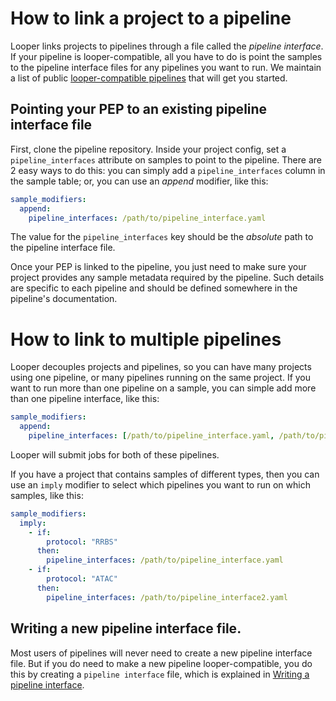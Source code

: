 # How to link a project to a pipeline

Looper links projects to pipelines through a file called the *pipeline interface*. If your pipeline is looper-compatible, all you have to do is point the samples to the pipeline interface files for any pipelines you want to run. We maintain a list of public [looper-compatible pipelines](https://github.com/pepkit/hello_looper/blob/master/looper_pipelines.md) that will get you started.

## Pointing your PEP to an existing pipeline interface file

 First, clone the pipeline repository. Inside your project config, set a `pipeline_interfaces` attribute on samples to point to the pipeline. There are 2 easy ways to do this: you can simply add a `pipeline_interfaces` column in the sample table; or, you can use an *append* modifier, like this:


```yaml
sample_modifiers:
  append:
    pipeline_interfaces: /path/to/pipeline_interface.yaml
```


The value for the `pipeline_interfaces` key should be the *absolute* path to the pipeline interface file.

Once your PEP is linked to the pipeline, you just need to make sure your project provides any sample metadata required by the pipeline. Such details are specific to each pipeline and should be defined somewhere in the pipeline's documentation.

# How to link to multiple pipelines

Looper decouples projects and pipelines, so you can have many projects using one pipeline, or many pipelines running on the same project. If you want to run more than one pipeline on a sample, you can simple add more than one pipeline interface, like this:

```yaml
sample_modifiers:
  append:
    pipeline_interfaces: [/path/to/pipeline_interface.yaml, /path/to/pipeline_interface2.yaml]
```

Looper will submit jobs for both of these pipelines.

If you have a project that contains samples of different types, then you can use an `imply` modifier to select which pipelines you want to run on which samples, like this:


```yaml
sample_modifiers:
  imply:
  	- if:
  		protocol: "RRBS"
	  then:
    	pipeline_interfaces: /path/to/pipeline_interface.yaml
    - if:
    	protocol: "ATAC"
      then:
        pipeline_interfaces: /path/to/pipeline_interface2.yaml
```


## Writing a new pipeline interface file.

Most users of pipelines will never need to create a new pipeline interface file. But if you do need to make a new pipeline looper-compatible, you do this by creating a `pipeline interface` file, which is explained in [Writing a pipeline interface](pipeline-interface.md).
